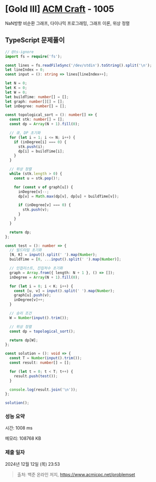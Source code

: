 # [Gold III] [ACM Craft](https://www.acmicpc.net/problem/1005) - 1005 

NaN방향 비순환 그래프, 다이나믹 프로그래밍, 그래프 이론, 위상 정렬

## TypeScript 문제풀이

```TypeScript
// @ts-ignore
import fs = require('fs');

const lines = fs.readFileSync('/dev/stdin').toString().split('\n');
let lineIndex = 0;
const input = (): string => lines[lineIndex++];

let N = 0;
let K = 0;
let W = 0;
let buildTime: number[] = [];
let graph: number[][] = [];
let inDegree: number[] = [];

const topological_sort = (): number[] => {
  const stk: number[] = [];
  const dp = Array(N + 1).fill(0);

  // 큐, DP 초기화
  for (let i = 1; i <= N; i++) {
    if (inDegree[i] === 0) {
      stk.push(i);
      dp[i] = buildTime[i];
    }
  }

  // 위상 정렬
  while (stk.length > 0) {
    const u = stk.pop()!;

    for (const v of graph[u]) {
      inDegree[v]--;
      dp[v] = Math.max(dp[v], dp[u] + buildTime[v]);

      if (inDegree[v] === 0) {
        stk.push(v);
      }
    }
  }

  return dp;
};

const test = (): number => {
  // 빌드타임 초기화
  [N, K] = input().split(' ').map(Number);
  buildTime = [0, ...input().split(' ').map(Number)];

  // 인접리스트, 진입차수 초기화
  graph = Array.from({ length: N + 1 }, () => []);
  inDegree = Array(N + 1).fill(0);

  for (let i = 0; i < K; i++) {
    const [u, v] = input().split(' ').map(Number);
    graph[u].push(v);
    inDegree[v]++;
  }

  // 승리 조건
  W = Number(input().trim());

  // 위상 정렬
  const dp = topological_sort();

  return dp[W];
};

const solution = (): void => {
  const T = Number(input().trim());
  const result: number[] = [];

  for (let t = 0; t < T; t++) {
    result.push(test());
  }

  console.log(result.join('\n'));
};

solution();
```

### 성능 요약

시간: 1008 ms

메모리: 108768 KB

### 제출 일자

2024년 12월 12일 (목) 23:53

> 출처: 백준 온라인 저지, https://www.acmicpc.net/problemset 

